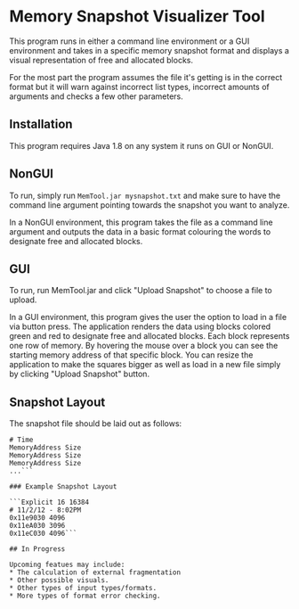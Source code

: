 # Memory Snapshot Visualizer Tool

This program runs in either a command line environment or a GUI environment and takes in a specific memory snapshot format and displays a visual representation of free and allocated blocks.

For the most part the program assumes the file it's getting is in the correct format but it will warn against incorrect list types, incorrect amounts of arguments and checks a few other parameters.

## Installation

This program requires Java 1.8 on any system it runs on GUI or NonGUI.

## NonGUI

To run, simply run ```MemTool.jar mysnapshot.txt``` and make sure to have the command line argument pointing towards the snapshot you want to analyze.

In a NonGUI environment, this program takes the file as a command line argument and outputs the data in a basic format colouring the words to designate free and allocated blocks.

## GUI

To run, run MemTool.jar and click "Upload Snapshot" to choose a file to upload.

In a GUI environment, this program gives the user the option to load in a file via button press. The application renders the data using blocks colored green and red to designate free and allocated blocks. Each block represents one row of memory. By hovering the mouse over a block you can see the starting memory address of that specific block. You can resize the application to make the squares bigger as well as load in a new file simply by clicking "Upload Snapshot" button.

## Snapshot Layout

The snapshot file should be laid out as follows:
```ListType MemoryRowSize HeapSize
# Time
MemoryAddress Size
MemoryAddress Size
MemoryAddress Size
...```

### Example Snapshot Layout

```Explicit 16 16384
# 11/2/12 - 8:02PM
0x11e9030 4096
0x11eA030 3096
0x11eC030 4096```

## In Progress

Upcoming featues may include:
* The calculation of external fragmentation
* Other possible visuals.
* Other types of input types/formats.
* More types of format error checking.

